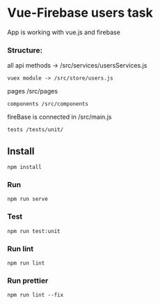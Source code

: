 # Vue-Firebase users task
App is working with vue.js and firebase

### Structure:
all api methods -> /src/services/usersServices.js
```
vuex module -> /src/store/users.js
```
pages /src/pages
```
components /src/components
```
fireBase is connected in /src/main.js
```
tests /tests/unit/ 
```
## Install
```
npm install
```
### Run
```
npm run serve
```
### Test
```
npm run test:unit
```
### Run lint
```
npm run lint
```
### Run prettier
```
npm run lint --fix
```